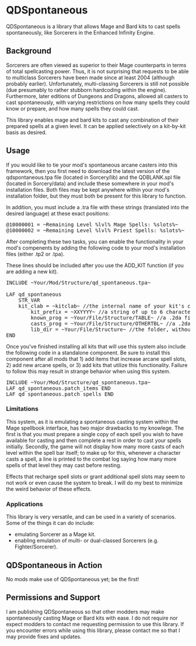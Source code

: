 # QDSpontaneous
QDSpontaneous is a library that allows Mage and Bard kits  to cast spells spontaneously, like Sorcerers in the Enhanced Infinity Engine. 

## Background
Sorcerers are often viewed as superior to their Mage counterparts in terms of total spellcasting power. Thus, it is not surprising that requests to be able to multiclass Sorcerers have been made since at least 2004 (although probably earlier). Unfortunately, multi-classing Sorcerers is still not possible (due presumably to rather stubborn hardcoding within the engine). Furthermore, later editions of Dungeons and Dragons, allowed all casters to cast spontaneously, with varying restrictions on how many spells they could know or prepare, and how many spells they could cast. 

This library enables mage and bard kits to cast any combination of their prepared spells at a given level. It can be applied selectively on a kit-by-kit basis as desired.  

## Usage
If you would like to tie your mod's spontaneous arcane casters into this framework, then you first need to download the latest version of the qdspontaneous.tpa file (located in Sorcery/lib) and the QDBLANK.spl file (located in Sorcery/data) and include these somewhere in your mod's installation files. Both files may be kept anywhere within your mod's installation folder, but they must both be present for this library to function. 

In addition, you must include a .tra file with these strings (translated into the desired language) at these exact positions: 
<pre>@10000001 = ~Remaining Level %lvl% Mage Spells: %slots%~ 
@10000002 = ~Remaining Level %lvl% Priest Spells: %slots%~ 
</pre>

After completing these two tasks, you can enable the functionality in your mod's compenents by adding the following code to your mod's installation files (either .tp2 or .tpa). 


These lines should be included after you use the ADD_KIT function (if you are adding a new kit). 
<pre>INCLUDE ~Your/Mod/Structure/qd_spontaneous.tpa~ 
 
LAF qd_spontaneous 
	STR_VAR 
    kit_clab = ~kitclab~ //the internal name of your kit's clab file, without the .2da extension  
		kit_prefix = ~XXYYYY~ //a string of up to 6 characters beginning with your modder prefix 
		known_prog = ~Your/File/Structure/TABLE~ //a .2da file, without the extension, that says how many spells the kit should have access to at each level (defaults to SPLSRCKN.2da)
		casts_prog = ~Your/File/Structure/OTHERTBL~ //a .2da file, without the extension, that says how many spells of each level the kit should be able to cast (defaults to MXSPLSRC.2da) 
		lib_dir = ~Your/File/Structure~ //the folder, without the final "/" containing QDBLANK.spl 
END 
</pre>

Once you've finished installing all kits that will use this system also include the following code in a standalone component. Be sure to install this component after all mods that 1) add items that increase arcane spell slots, 2) add new arcane spells, or 3) add kits that utilize this functionality. Failure to follow this may result in strange behavior when using this system. 

<pre>INCLUDE ~Your/Mod/Structure/qd_spontaneous.tpa~  
LAF qd_spontaneous.patch_items END 
LAF qd_spontaneous.patch_spells END 
</pre> 

### Limitations
This system, as it is emulating a spontaneous casting system within the Mage spellbook interface, has two major drawbacks to my knowlege. The first is that you must prepare a single copy of each spell you wish to have available for casting and then complete a rest in order to cast your spells initially. Secondly, the game will not display how many more casts of each level within the spell bar itself; to make up for this, whenever a character casts a spell, a line is printed to the combat log saying how many more spells of that level they may cast before resting.

Effects that recharge spell slots or grant additional spell slots may seem to not work or even cause the system to break. I will do my best to minimize the weird behavior of these effects. 

### Applications
This library is very versatile, and can be used in a variety of scenarios. Some of the things it can do include: 
* emulating Sorcerer as a Mage kit. 
* enabling emulation of multi- or dual-classed Sorcerers (e.g. Fighter/Sorcerer). 

## QDSpontaneous in Action
No mods make use of QDSpontaneous yet; be the first!

## Permissions and Support 
I am publishing QDSpontaneous so that other modders may make spontaneously casting Mage or Bard kits with ease. I do not require nor expect modders to contact me requesting permission to use this library. If you encounter errors while using this library, please contact me so that I may provide fixes and updates. 
